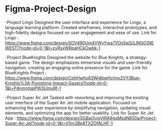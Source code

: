 # Figma-Project-Design

-Project Lingo 
 Designed the user interface and experience for Lingo, a language learning platform. Created wireframes, interactive prototypes, and high-fidelity designs focused on user engagement and ease of use.
Link for Lingo : https://www.figma.com/design/SOV490Um4VWyYwa7VOs5wS/LINGO(NEWEST)?node-id=0-1&t=zyRsxWRpaHCkOwbk-1

-Project BlueKnights
Designed the  website for Blue Knights, a strategy-based game. The design emphasizes immersive visuals and user-friendly navigation, creating an engaging online presence for the game.
Link for BlueKnights Project : https://www.figma.com/design/CphHwho63Wi4bwHchnv2VY/Blue-Knights%3A-Punishing-Impact-Gazers?node-id=0-1&t=P4nmntgpPW3Umu9f-1

-Project Super Air Jet
Tasked with reworking and improving the existing user interface of the Super Air Jet mobile application. Focused on enhancing the user experience by simplifying navigation, updating visual elements, and optimizing the app for better usability.
Link for Super Air Jet App : https://www.figma.com/design/SGBaOUgVIRA9gqMsdN850a/Project-Super-Air-Jet?node-id=0-1&t=V5m2Bp8TXZOfALHF-1
